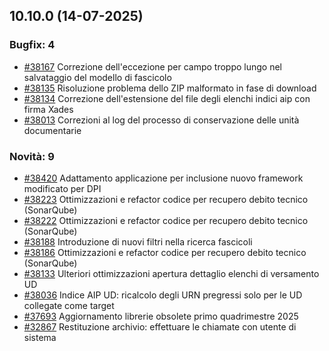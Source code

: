 ## 10.10.0 (14-07-2025)

### Bugfix: 4
- [#38167](https://parermine.regione.emilia-romagna.it/issues/38167) Correzione dell'eccezione per campo troppo lungo nel salvataggio del modello di fascicolo
- [#38135](https://parermine.regione.emilia-romagna.it/issues/38135) Risoluzione problema dello ZIP malformato in fase di download
- [#38134](https://parermine.regione.emilia-romagna.it/issues/38134) Correzione dell'estensione del file degli elenchi indici aip con firma Xades
- [#38013](https://parermine.regione.emilia-romagna.it/issues/38013) Correzioni al log del processo di conservazione delle unità documentarie

### Novità: 9
- [#38420](https://parermine.regione.emilia-romagna.it/issues/38420) Adattamento applicazione per inclusione nuovo framework modificato per DPI
- [#38223](https://parermine.regione.emilia-romagna.it/issues/38223)  Ottimizzazioni e refactor codice per recupero debito tecnico (SonarQube)
- [#38222](https://parermine.regione.emilia-romagna.it/issues/38222)  Ottimizzazioni e refactor codice per recupero debito tecnico (SonarQube)
- [#38188](https://parermine.regione.emilia-romagna.it/issues/38188) Introduzione di nuovi filtri nella ricerca fascicoli
- [#38186](https://parermine.regione.emilia-romagna.it/issues/38186)  Ottimizzazioni e refactor codice per recupero debito tecnico (SonarQube)
- [#38133](https://parermine.regione.emilia-romagna.it/issues/38133) Ulteriori ottimizzazioni apertura dettaglio elenchi di versamento UD
- [#38036](https://parermine.regione.emilia-romagna.it/issues/38036) Indice AIP UD: ricalcolo degli URN pregressi solo per le UD collegate come target
- [#37693](https://parermine.regione.emilia-romagna.it/issues/37693) Aggiornamento librerie obsolete primo quadrimestre 2025
- [#32867](https://parermine.regione.emilia-romagna.it/issues/32867) Restituzione archivio: effettuare le chiamate con utente di sistema
